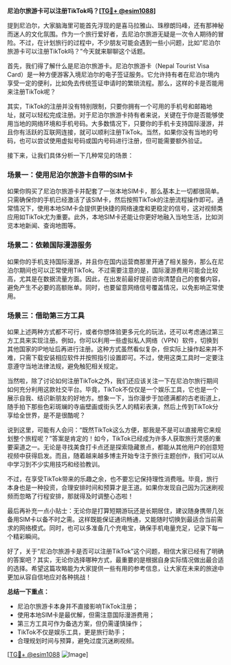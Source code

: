 **尼泊尔旅游卡可以注册TikTok吗？[[TG💪+ @esim1088](https://t.me/s/esim1088)]**

提到尼泊尔，大家脑海里可能首先浮现的是喜马拉雅山、珠穆朗玛峰，还有那神秘而迷人的文化氛围。作为一个旅行爱好者，去尼泊尔旅游无疑是一次令人期待的冒险。不过，在计划旅行的过程中，不少朋友可能会遇到一些小问题，比如“尼泊尔旅游卡可以注册TikTok吗？”今天就来聊聊这个话题。

首先，我们得了解什么是尼泊尔旅游卡。尼泊尔旅游卡（Nepal Tourist Visa Card）是一种方便游客入境尼泊尔的电子签证服务。它允许持有者在尼泊尔境内享受一定的便利，比如免去传统签证申请时的繁琐流程。那么，这样的卡是否能用来注册TikTok呢？

其实，TikTok的注册并没有特别限制，只要你拥有一个可用的手机号和邮箱地址，就可以轻松完成注册。对于尼泊尔旅游卡持有者来说，关键在于你是否能够使用当地的网络环境和手机号码。大多数情况下，只要你的手机卡支持国际漫游，并且你有活跃的互联网连接，就可以顺利注册TikTok。当然，如果你没有当地的号码，也可以尝试使用虚拟号码或国内号码进行注册，但可能需要额外验证。

接下来，让我们具体分析一下几种常见的场景：

### 场景一：使用尼泊尔旅游卡自带的SIM卡

如果你购买了尼泊尔旅游卡并配套了一张本地SIM卡，那么基本上一切都很简单。只需确保你的手机已经激活了该SIM卡，然后按照TikTok的注册流程操作即可。通常情况下，使用本地SIM卡会提供更快捷的网络速度和更稳定的信号，这对视频类应用如TikTok尤为重要。此外，本地SIM卡还能让你更好地融入当地生活，比如浏览本地新闻、查询地图等。

### 场景二：依赖国际漫游服务

如果你的手机支持国际漫游，并且你在国内运营商那里开通了相关服务，那么在尼泊尔期间也可以正常使用TikTok。不过需要注意的是，国际漫游费用可能会比较高，尤其是在数据流量方面。因此，在出发前最好提前咨询清楚自己的套餐内容，避免产生不必要的高额账单。同时，也要留意网络信号覆盖情况，以免影响正常使用。

### 场景三：借助第三方工具

如果上述两种方式都不可行，或者你想体验更多元化的玩法，还可以考虑通过第三方工具来实现注册。例如，你可以利用一些虚拟私人网络（VPN）软件，切换到其他国家的IP地址后再进行注册。这种方式虽然看似复杂，但实际上操作起来并不难，只需下载安装相应软件并按照指引设置即可。不过，使用这类工具时一定要注意遵守当地法律法规，避免触犯相关规定。

当然啦，除了讨论如何注册TikTok之外，我们还应该关注一下在尼泊尔旅行期间如何充分利用这款社交平台。毕竟，TikTok不仅仅是一个娱乐工具，它也是一个展示自我、结识新朋友的好地方。想象一下，当你漫步于加德满都的古老街道上，随手拍下那些色彩斑斓的寺庙壁画或街头艺人的精彩表演，然后上传到TikTok分享给全世界，是不是很酷呢？

说到这里，可能有人会问：“既然TikTok这么方便，那我是不是可以直接用它来规划整个旅程呢？”答案是肯定的！如今，TikTok已经成为许多人获取旅行灵感的重要渠道之一。无论是寻找美食打卡点还是探索隐藏景点，都能从其他用户的创意短视频中获得启发。而且，随着越来越多博主开始专注于旅行主题创作，我们可以从中学习到不少实用技巧和经验教训。

不过，在享受TikTok带来的乐趣之余，也不要忘记保持理性消费哦。毕竟，旅行本身也是一种投资，合理安排时间和预算才是王道。如果你发现自己因为沉迷刷视频而忽略了行程安排，那就得及时调整心态啦！

最后再补充一点小贴士：无论你是打算短期游玩还是长期居住，建议随身携带几张备用SIM卡以备不时之需。这样既能保证通讯畅通，又能随时切换到最适合当前需求的网络模式。同时，也可以多准备几个充电宝，确保手机电量充足，记录下每一个精彩瞬间。

好了，关于“尼泊尔旅游卡是否可以注册TikTok”这个问题，相信大家已经有了明确的答案吧？其实，无论你选择哪种方式，最重要的是根据自身实际情况做出最合适的选择。希望这篇攻略能为大家提供一些有用的参考信息，让大家在未来的旅途中更加从容自信地应对各种挑战！

**总结一下重点：**
- 尼泊尔旅游卡本身并不直接影响TikTok注册；
- 使用本地SIM卡是最优解，但需注意国际漫游费用；
- 第三方工具可作为备选方案，但仍需谨慎操作；
- TikTok不仅是娱乐工具，更是旅行助手；
- 合理规划时间与预算，避免过度沉迷刷视频。

[[TG💪+ @esim1088](https://t.me/s/esim1088) ![Image](https://i.postimg.cc/4NQfJmqS/Snipaste-2025-05-13-00-14-12.png)]